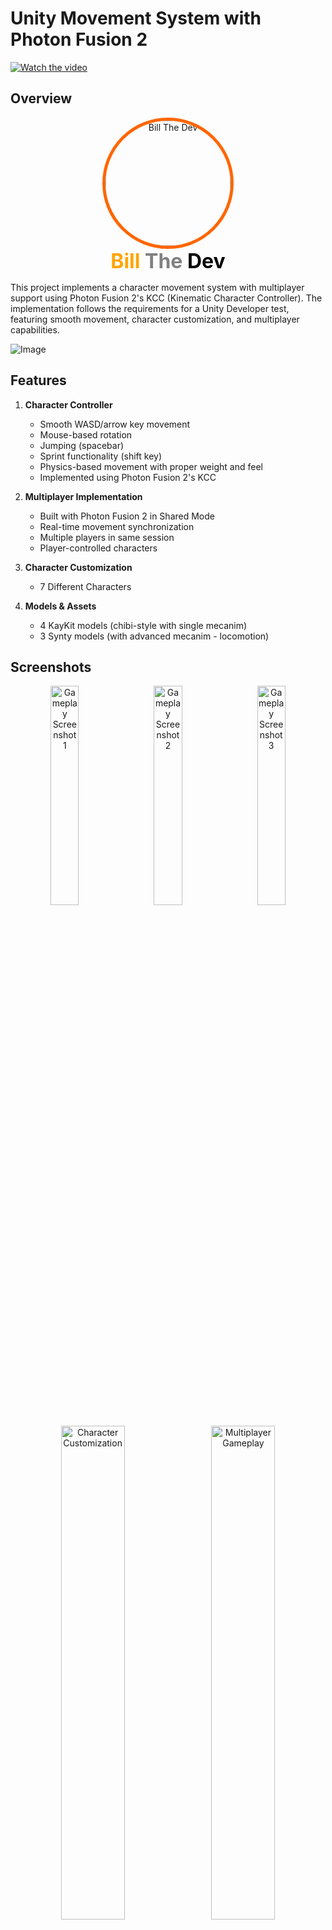 
# Unity Movement System with Photon Fusion 2
[![Watch the video](Assets/Project/Sprites/Video.gif)](Assets/Project/Sprites/imageOVR.jpg)

## Overview
<p align="center">
  <img src="https://github.com/billtruong003/Responsive-WebGL-Template/raw/main/BillTheDevSample/Visualize/profile.webp" alt="Bill The Dev" style="border-radius: 50%; border: 5px solid #ff6600; width: 200px"/>
  <br>
  <strong style="font-size: 32px;">
    <span style="color: #FFA500; text-shadow: -1px -1px 0 white, 1px -1px 0 white, -1px 1px 0 white, 1px 1px 0 white;">Bill</span>
    <span style="color: #808080; text-shadow: -1px -1px 0 white, 1px -1px 0 white, -1px 1px 0 white, 1px 1px 0 white;">The</span>
    <span style="color: #000000; text-shadow: -1px -1px 0 white, 1px -1px 0 white, -1px 1px 0 white, 1px 1px 0 white;">Dev</span>
</strong>
</p>
This project implements a character movement system with multiplayer support using Photon Fusion 2's KCC (Kinematic Character Controller). The implementation follows the requirements for a Unity Developer test, featuring smooth movement, character customization, and multiplayer capabilities.

![Image](Assets/Project/Sprites/Img1.png)
## Features

1. **Character Controller**
   - Smooth WASD/arrow key movement
   - Mouse-based rotation
   - Jumping (spacebar)
   - Sprint functionality (shift key)
   - Physics-based movement with proper weight and feel
   - Implemented using Photon Fusion 2's KCC

2. **Multiplayer Implementation**
   - Built with Photon Fusion 2 in Shared Mode
   - Real-time movement synchronization
   - Multiple players in same session
   - Player-controlled characters

3. **Character Customization**
   - 7 Different Characters

4. **Models & Assets**
   - 4 KayKit models (chibi-style with single mecanim)
   - 3 Synty models (with advanced mecanim - locomotion)

## Screenshots

<p align="center">
  <img src="Assets/Project/Sprites/imageOVR.jpg" alt="Gameplay Screenshot 1" style="width: 30%; margin: 0 1%;">
  <img src="Assets/Project/Sprites/img2.png" alt="Gameplay Screenshot 2" style="width: 30%; margin: 0 1%;">
  <img src="Assets/Project/Sprites/img3.png" alt="Gameplay Screenshot 3" style="width: 30%; margin: 0 1%;">
</p>

<p align="center">
  <img src="Assets/Project/Sprites/img4.png" alt="Character Customization" style="width: 45%; margin: 0 1%;">
  <img src="Assets/Project/Sprites/img5.png" alt="Multiplayer Gameplay" style="width: 45%; margin: 0 1%;">
  <img src="Assets/Project/Sprites/img6.png" alt="Multiplayer Gameplay" style="width: 45%; margin: 0 1%;">
  <img src="Assets/Project/Sprites/img7.png" alt="Multiplayer Gameplay" style="width: 45%; margin: 0 1%;">
  <img src="Assets/Project/Sprites/img8.png" alt="Multiplayer Gameplay" style="width: 45%; margin: 0 1%;">
  <img src="Assets/Project/Sprites/img9.png" alt="Multiplayer Gameplay" style="width: 45%; margin: 0 1%;">
</p>

## Technical Specifications
- **Unity Version**: 2022.3.50f1
- **Rendering**: Universal Render Pipeline (URP)
- **Networking**: Photon Fusion 2 (Shared Mode with KCC)
- **Input System**: Unity New Input System
- **Camera**: Custom camera implementation

## Setup Instructions

1. Clone or download the project
2. Or download the latest build from [Releases](https://github.com/billtruong003/jmancurly-test/releases/tag/PhotonFusion2)
3. Open with Unity 2022.3.50f1
4. Import any required dependencies
5. Configure Photon App ID in NetworkRunnerManager
6. Open and play the main scene to test locally

## For Evaluators / Judges - Quick Start & Testing Guide

Thank you for taking the time to evaluate this project! To quickly test the multiplayer functionality, please follow these steps:

1.  **Download and Extract Release Build:** For the fastest testing experience, please download the latest release build from the [Releases](https://github.com/billtruong003/jmancurly-test/releases/tag/PhotonFusion2) section of this repository. Extract the downloaded archive to a folder on your computer.

2.  **Code Structure (Optional Review):** If cloning the entire repository is time-consuming, you can review the code structure directly within the GitHub repository. The project is organized for clarity, making it easy to navigate the different components.

3.  **Local Multiplayer Testing (Simulating Players):** To simulate a multiplayer environment for testing purposes, you can open **2 to 4 tabs or windows** of the game application.  This is especially effective if you're using a WebGL build or a standalone build that allows multiple instances to run.

4.  **Testing "Shared Client (P)" Mode:**
    *   In **one** of your game tabs/windows, select **"Start Shared Client (P)"** from the main menu.
    *   In the **remaining tabs/windows**, also select **"Start Shared Client (P)"**.
    *   **Join Order Recommendation:** It's generally recommended to have **one tab initiate "Start Shared Client (P)" first**, and then have the other tabs join afterwards. This can sometimes improve connection stability in local testing.

5.  **Potential Character Visibility Issue (Rare):** In rare cases, especially on certain systems, you might encounter a situation where players joining a "Shared Client (P)" session do not immediately see other characters. If this occurs, simply **close and reopen the affected game tab/window**. This usually resolves the character visibility issue.

By following these steps with multiple game instances on your local machine, you can quickly evaluate the real-time movement synchronization and multiplayer capabilities implemented in this project using Photon Fusion 2's Shared Mode.

Thank again, and hope that I gave you a nice experience! (˵ ͡° ͜ʖ ͡°˵)

---

## Concise Multiplayer Mode Descriptions (for all players)

Here are brief descriptions of each multiplayer mode in the game menu:

*   **Start Single Player (I):** Play the game offline, by yourself. No network connection or other players involved.

*   **Start Shared Client (P):**  *Specialized Mode.*  Potentially for local multiplayer groups playing on one computer to join online games as a single client. Less common for typical online play. See game documentation for specific use cases.

*   **Start Server (S):**  Create a Dedicated Server. For advanced users or server hosting. Runs a game server without a player directly participating on the server machine.

*   **Start Host (H):**  Create a Game Room (Host). The easiest way to host a multiplayer game and invite friends. Your computer acts as both server and player.

*   **Start Client (C):** Join a Game Room (Client). Connect to a game room hosted by someone else (using "Start Host" or "Start Server").

*   **Start Auto Host Or Client (A):** Quick Play. Automatically finds an existing game room to join. If no rooms are available, it creates a new room and you become the Host.

---
## More of my products

If you're interested in seeing more of my work, you can check out these projects and resources:

*   **[Spaceship Modular Project](https://billthedevlab.com/):** Explore a modular spaceship project showcasing advanced 3D modeling and design.
*   **[3000 Sketchfab Model Scraping Project](https://billthedev.online/):** Discover a project involving the scraping and organization of 3000 models from Sketchfab, demonstrating web scraping and data handling skills.
*   **[SpellTech-Storage - 3D Model Web Storage (GitHub)](https://github.com/billtruong003/SpellTech-Storage):**  View the source code for SpellTech-Storage, a web-based 3D model storage platform similar to Sketchfab, featuring Augmented Reality (AR) capabilities for web-based object viewing.
*   **[Responsive WebGL Template for Unity](https://github.com/billtruong003/Responsive-WebGL-Template):** A Unity WebGL template that provides responsive scaling and full-screen support for WebGL builds, ensuring your WebGL games look great on any browser and device.
*   **[BillTheDev's Portfolio Website](https://billthedev.com):**  (Remember to replace with your actual main portfolio link if you have one, otherwise remove this line) Visit my portfolio website to see a wider range of my game development projects, including demos, videos, and more detailed information about my skills and experience.

This is just a small selection of my work. I am always exploring new technologies and creating exciting projects. Feel free to connect with me on [LinkedIn](https://www.linkedin.com/in/billtruong003/) or reach out through my [portfolio website](www.billthedev.com) to discuss potential collaborations or opportunities.
## Implementation Notes

- Character movement uses Photon Fusion 2's KCC for smooth, reliable movement
- Two character model types:
  - KayKit models: Simpler chibi-style with single mecanim controller
  - Synty models: More detailed with advanced animation system
- Custom camera implementation for proper third-person perspective
- Network synchronization via Photon Fusion 2 in Shared Mode

---

*This project was created as part of a technical assessment for a Unity Developer position.*

